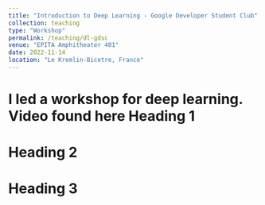 ```yaml
---
title: "Introduction to Deep Learning - Google Developer Student Club"
collection: teaching
type: "Workshop"
permalink: /teaching/dl-gdsc
venue: "EPITA Amphitheater 401"
date: 2022-11-14
location: "Le Kremlin-Bicetre, France"
---
```


I led a workshop for deep learning. Video found here
Heading 1
======

Heading 2
======

Heading 3
======
